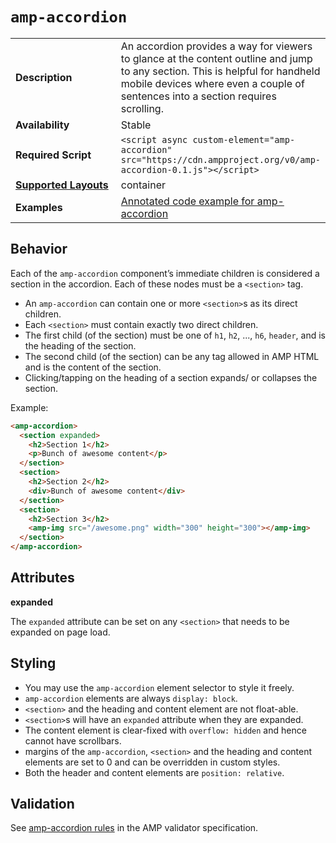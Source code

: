 <!---
Copyright 2016 The AMP HTML Authors. All Rights Reserved.

Licensed under the Apache License, Version 2.0 (the "License");
you may not use this file except in compliance with the License.
You may obtain a copy of the License at

      http://www.apache.org/licenses/LICENSE-2.0

Unless required by applicable law or agreed to in writing, software
distributed under the License is distributed on an "AS-IS" BASIS,
WITHOUT WARRANTIES OR CONDITIONS OF ANY KIND, either express or implied.
See the License for the specific language governing permissions and
limitations under the License.
-->

# <a name="amp-accordion"></a> `amp-accordion`

<table>
  <tr>
    <td class="col-fourty"><strong>Description</strong></td>
    <td>An accordion provides a way for viewers to glance at the content outline and jump to any section. This is helpful for handheld mobile devices where even a couple of sentences into a section requires scrolling.</td>
  </tr>
  <tr>
    <td class="col-fourty" width="40%"><strong>Availability</strong></td>
    <td>Stable</td>
  </tr>
  <tr>
    <td class="col-fourty"><strong>Required Script</strong></td>
    <td><code>&lt;script async custom-element="amp-accordion" src="https://cdn.ampproject.org/v0/amp-accordion-0.1.js">&lt;/script></code></td>
  </tr>
  <tr>
    <td class="col-fourty"><strong><a href="https://www.ampproject.org/docs/guides/responsive/control_layout.html">Supported Layouts</a></strong></td>
    <td>container</td>
  </tr>
  <tr>
    <td class="col-fourty"><strong>Examples</strong></td>
    <td><a href="https://ampbyexample.com/components/amp-accordion/">Annotated code example for amp-accordion</a></td>
  </tr>
</table>

## Behavior

Each of the `amp-accordion` component’s immediate children is considered a section in the accordion. Each of these nodes must be a `<section>` tag.

- An `amp-accordion` can contain one or more `<section>`s as its direct children.
- Each `<section>` must contain exactly two direct children.
- The first child (of the section) must be one of `h1`, `h2`, ..., `h6`, `header`, and is the heading of the section.
- The second child (of the section) can be any tag allowed in AMP HTML and is the content of the section.
- Clicking/tapping on the heading of a section expands/ or collapses the section.

Example:

```html
<amp-accordion>
  <section expanded>
    <h2>Section 1</h2>
    <p>Bunch of awesome content</p>
  </section>
  <section>
    <h2>Section 2</h2>
    <div>Bunch of awesome content</div>
  </section>
  <section>
    <h2>Section 3</h2>
    <amp-img src="/awesome.png" width="300" height="300"></amp-img>
  </section>
</amp-accordion>
```

## Attributes

**expanded**

The `expanded` attribute can be set on any `<section>` that needs to be expanded on page load.

## Styling

- You may use the `amp-accordion` element selector to style it freely.
- `amp-accordion` elements are always `display: block`.
- `<section>` and the heading and content element are not float-able.
- `<section>`s will have an `expanded` attribute when they are expanded.
- The content element is clear-fixed with `overflow: hidden` and hence cannot have scrollbars.
- margins of the `amp-accordion`, `<section>` and the heading and content elements are set to 0 and can be overridden in custom styles.
- Both the header and content elements are `position: relative`.

## Validation

See [amp-accordion rules](https://github.com/ampproject/amphtml/blob/master/extensions/amp-accordion/0.1/validator-amp-accordion.protoascii) in the AMP validator specification.
